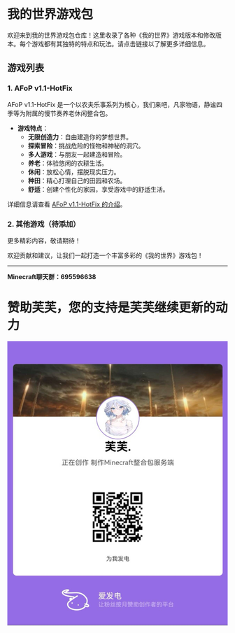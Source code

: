# 我的世界游戏包

欢迎来到我的世界游戏包仓库！这里收录了各种《我的世界》游戏版本和修改版本。每个游戏都有其独特的特点和玩法。请点击链接以了解更多详细信息。

## 游戏列表

### 1. AFoP v1.1-HotFix

AFoP v1.1-HotFix 是一个以农夫乐事系列为核心，我们来吧，凡家物语，静谧四季等为附属的慢节奏养老休闲整合包。

- **游戏特点**：
  - **无限创造力**：自由建造你的梦想世界。
  - **探索冒险**：挑战危险的怪物和神秘的洞穴。
  - **多人游戏**：与朋友一起建造和冒险。
  - **养老**：体验悠闲的农耕生活。
  - **休闲**：放松心情，摆脱现实压力。
  - **种田**：精心打理自己的田园和农场。
  - **舒适**：创建个性化的家园，享受游戏中的舒适生活。

详细信息请查看 [AFoP v1.1-HotFix 的介绍](./AFoP.md)。

### 2. 其他游戏（待添加）

更多精彩内容，敬请期待！

欢迎贡献和建议，让我们一起打造一个丰富多彩的《我的世界》游戏包！

---

**Minecraft聊天群：695596638** 

# 赞助芙芙，您的支持是芙芙继续更新的动力

![](./img/爱发电.png)


